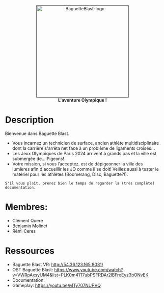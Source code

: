 <p align="center">
    <a href="">
        <img src="https://github.com/gamesonweb/gow-olympic-edition-baguette-blast/assets/36553775/0b9e1150-7858-40d4-aa16-fda33e4320a0" width="300" height="300" alt="BaguetteBlast-logo">
    </a>
    <br>
    <strong>L'aventure Olympique !</strong>
</p>

# Description
Bienvenue dans Baguette Blast.
- Vous incarnez un technicien de surface, ancien athlète multidisciplinaire dont la carrière s'arrêta net face à un problème de ligaments croisés…
- Les Jeux Olympiques de Paris 2024 arrivent à grands pas et la ville est submergée de… Pigeons!
- Votre mission, si vous l’acceptez, est de dépigeonner la ville des lumières afin d'accueillir les JO comme il se doit! Veillez aussi à tester le matériel pour les athlètes (Boomerang, Disc, Baguette?!).

`S'il vous plaît, prenez bien le temps de regarder la (très complète) documentation.`

# Membres:
- Clément Quere
- Benjamin Molinet
- Rémi Ceres
# Ressources
- Baguette Blast VR: http://54.36.123.165:8081/
- OST Baguette Blast: https://www.youtube.com/watch?v=VWRpAxsyUM4&list=PLK0m41T7ubPSFRDAr2IBFreEyz3bONvEK
- Documentation: 
- Gameplay: https://youtu.be/MTy707NUPVQ